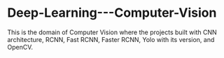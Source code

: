 # Deep-Learning---Computer-Vision
This is the domain of Computer Vision where the projects built with CNN architecture, RCNN, Fast RCNN, Faster RCNN, Yolo with its version, and OpenCV.

